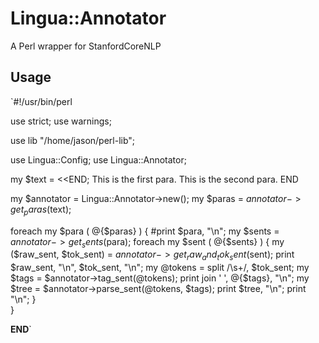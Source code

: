 # Lingua::Annotator

A Perl wrapper for StanfordCoreNLP

## Usage

`#!/usr/bin/perl

use strict;
use warnings;

use lib "/home/jason/perl-lib";

use Lingua::Config;
use Lingua::Annotator;

my $text = <<END;
This is the first para.
This is the second para.
END

my $annotator = Lingua::Annotator->new();
my $paras     = $annotator->get_paras($text);

foreach my $para ( @{$paras} ) { 
    #print $para, "\n";
    my $sents = $annotator->get_sents($para);
    foreach my $sent ( @{$sents} ) { 
        my ($raw_sent, $tok_sent) = $annotator->get_raw_and_tok_sent($sent);
        print $raw_sent, "\n", $tok_sent, "\n";
        my @tokens = split /\s+/, $tok_sent;
        my $tags = $annotator->tag_sent(\@tokens);
        print join ' ', @{$tags}, "\n";
        my $tree = $annotator->parse_sent(\@tokens, $tags);
        print $tree, "\n";
        print "\n";
    }   
}

__END__`
